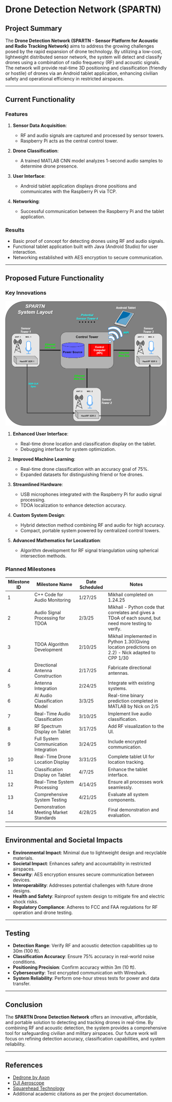 # Drone Detection Network (SPARTN)

## Project Summary
The **Drone Detection Network (SPARTN - Sensor Platform for Acoustic and Radio Tracking Network)** aims to address the growing challenges posed by the rapid expansion of drone technology. By utilizing a low-cost, lightweight distributed sensor network, the system will detect and classify drones using a combination of radio frequency (RF) and acoustic signals. The network will provide real-time 3D positioning and classification (friendly or hostile) of drones via an Android tablet application, enhancing civilian safety and operational efficiency in restricted airspaces.

---

## Current Functionality
### Features
1. **Sensor Data Acquisition**:
   - RF and audio signals are captured and processed by sensor towers.
   - Raspberry Pi acts as the central control tower.
   
2. **Drone Classification**:
   - A trained MATLAB CNN model analyzes 1-second audio samples to determine drone presence.

3. **User Interface**:
   - Android tablet application displays drone positions and communicates with the Raspberry Pi via TCP.

4. **Networking**:
   - Successful communication between the Raspberry Pi and the tablet application.

### Results
- Basic proof of concept for detecting drones using RF and audio signals.
- Functional tablet application built with Java (Android Studio) for user interaction.
- Networking established with AES encryption to secure communication.

---

## Proposed Future Functionality
### Key Innovations
![SPARTN Logo](assets/SPARTN.png)
1. **Enhanced User Interface**:
   - Real-time drone location and classification display on the tablet.
   - Debugging interface for system optimization.

2. **Improved Machine Learning**:
   - Real-time drone classification with an accuracy goal of 75%.
   - Expanded datasets for distinguishing friend or foe drones.

3. **Streamlined Hardware**:
   - USB microphones integrated with the Raspberry Pi for audio signal processing.
   - TDOA localization to enhance detection accuracy.

4. **Custom System Design**:
   - Hybrid detection method combining RF and audio for high accuracy.
   - Compact, portable system powered by centralized control towers.

5. **Advanced Mathematics for Localization**:
   - Algorithm development for RF signal triangulation using spherical intersection methods.

### Planned Milestones
| **Milestone ID** | **Milestone Name**                         | **Date Scheduled** | **Notes**                                 |
|------------------|-------------------------------------------|---------------------|------------------------------------------|
| 1                | C++ Code for Audio Monitoring            | 1/27/25            | Mikhail completed on 1.24.25              |
| 2                | Audio Signal Processing for TDOA         | 2/3/25             | Mikhail - Python code that correlates and gives a TDoA of each sound, but need more testing to verify. |
| 3                | TDOA Algorithm Development               | 2/10/25            | Mikhail implemented in Python 1.30(Giving location predictions on 2.2) - Nick adapted to CPP 1/30|
| 4                | Directional Antenna Construction         | 2/17/25            | Fabricate directional antennas.           |
| 5                | Antenna Integration                      | 2/24/25            | Integrate with existing systems.          |
| 6                | AI Audio Classification Model            | 3/3/25             | Real-time binary prediction completed in MATLAB by Nick on 2/5   |
| 7                | Real-Time Audio Classification           | 3/10/25            | Implement live audio classification.      |
| 8                | RF Spectrum Display on Tablet            | 3/17/25            | Add RF visualization to the UI.           |
| 9                | Full System Communication Integration    | 3/24/25            | Include encrypted communication.          |
| 10               | Real-Time Drone Location Display         | 3/31/25            | Complete tablet UI for location tracking. |
| 11               | Classification Display on Tablet         | 4/7/25             | Enhance the tablet interface.             |
| 12               | Real-Time System Processing              | 4/14/25            | Ensure all processes work seamlessly.     |
| 13               | Comprehensive System Testing             | 4/21/25            | Evaluate all system components.           |
| 14               | Demonstration Meeting Market Standards   | 4/28/25            | Final demonstration and evaluation.       |

---

## Environmental and Societal Impacts
- **Environmental Impact**: Minimal due to lightweight design and recyclable materials.
- **Societal Impact**: Enhances safety and accountability in restricted airspaces.
- **Security**: AES encryption ensures secure communication between devices.
- **Interoperability**: Addresses potential challenges with future drone designs.
- **Health and Safety**: Rainproof system design to mitigate fire and electric shock risks.
- **Regulatory Compliance**: Adheres to FCC and FAA regulations for RF operation and drone testing.

---

## Testing
- **Detection Range**: Verify RF and acoustic detection capabilities up to 30m (100 ft).
- **Classification Accuracy**: Ensure 75% accuracy in real-world noise conditions.
- **Positioning Precision**: Confirm accuracy within 3m (10 ft).
- **Cybersecurity**: Test encrypted communication with Wireshark.
- **System Reliability**: Perform one-hour stress tests for power and data transfer.

---

## Conclusion
The **SPARTN Drone Detection Network** offers an innovative, affordable, and portable solution to detecting and tracking drones in real-time. By combining RF and acoustic detection, the system provides a comprehensive tool for safeguarding civilian and military airspaces. Our future work will focus on refining detection accuracy, classification capabilities, and system reliability.

---

## References
- [Dedrone by Axon](https://www.dedrone.com)
- [DJI Aeroscope](https://www.dji.com/aeroscope)
- [Squarehead Technology](https://www.sqhead.com/drone-detection)
- Additional academic citations as per the project documentation.

